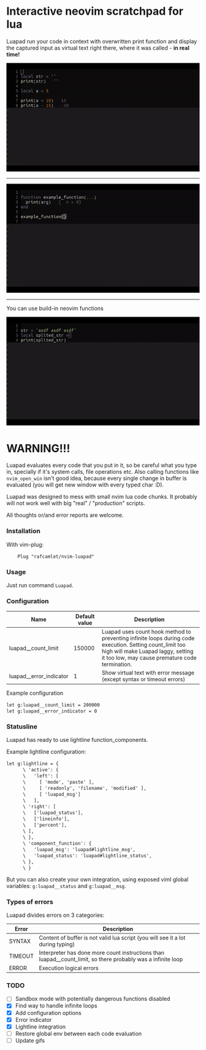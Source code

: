 # Interactive neovim scratchpad for lua

Luapad run your code in context with overwritten print function and display the captured input as virtual text right there, where it was called - **in real time!**

![Luapad print gif](/gifs/luapad-print.gif)

-------

![Luapad function gif](/gifs/luapad-function.gif)

-------

You can use build-in neovim functions

![Luapad nvim.split gif](/gifs/luapad-split.gif)


# WARNING!!!

Luapad evaluates every code that you put in it, so be careful what you type in, specially if it's system calls, file operations etc. Also calling functions like `nvim_open_win` isn't good idea, because every single change in buffer is evaluated (you will get new window with every typed char :D).

Luapad was designed to mess with small nvim lua code chunks. It probably will not work well with big "real" / "production" scripts.

All thoughts or/and error reports are welcome.

### Installation

With vim-plug:

```
    Plug "rafcamlet/nvim-luapad"
```

### Usage

Just run command `Luapad`.

### Configuration

| Name                    | Default value | Description                                                                                                                                                                                      |
| ---                     | ---           | ---                                                                                                                                                                                              |
| luapad__count_limit     | 150000        | Luapad uses count hook method to preventing infinite loops during code execution. Setting count_limit too high will make Luapad laggy, setting it too low, may cause premature code termination. |
| luapad__error_indicator | 1             | Show virtual text with error message (except syntax or timeout errors)                                                                                                                          |

Example configuration

```
let g:luapad__count_limit = 200000
let g:luapad__error_indicator = 0
```

### Statusline

Luapad has ready to use lightline function_components.

Example lightline configuration:

```viml
let g:lightline = {
      \ 'active': {
      \   'left': [
      \     [ 'mode', 'paste' ],
      \     [ 'readonly', 'filename', 'modified' ],
      \     [ 'luapad_msg']
      \   ],
      \ 'right': [
      \   ['luapad_status'],
      \   ['lineinfo'],
      \   ['percent'],
      \ ],
      \ },
      \ 'component_function': {
      \   'luapad_msg': 'luapad#lightline_msg',
      \   'luapad_status': 'luapad#lightline_status',
      \ },
      \ }
```

But you can also create your own integration, using exposed viml global variables: `g:luapad__status` and `g:luapad__msg`.

### Types of errors

Luapad divides errors on 3 categories:

| Error   | Description                                                                                                  |
| ---     | ---                                                                                                          |
| SYNTAX  | Content of buffer is not valid lua script (you will see it a lot during typing)                              |
| TIMEOUT | Interpreter has done more count instructions than luapad__count_limit, so there probably was a infinite loop |
| ERROR   | Execution logical errors                                                                                     |

### TODO
- [ ] Sandbox mode with potentially dangerous functions disabled
- [x] Find way to handle infinite loops
- [x] Add configuration options
- [x] Error indicator
- [x] Lightline integration
- [ ] Restore global env between each code evaluation
- [ ] Update gifs
